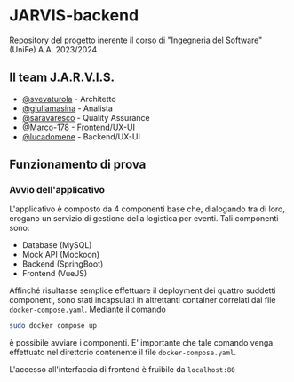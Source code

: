 # JARVIS-backend
Repository del progetto inerente il corso di "Ingegneria del Software" (UniFe) A.A. 2023/2024
## Il team J.A.R.V.I.S.
* [@svevaturola](https://github.com/svevaturola) - Architetto 
* [@giuliamasina](https://github.com/giuliamasina) - Analista 
* [@saravaresco](https://github.com/saravaresco) - Quality Assurance 
* [@Marco-178](https://github.com/Marco-178) - Frontend/UX-UI
* [@lucadomene](https://github.com/lucadomene) - Backend/UX-UI

## Funzionamento di prova
### Avvio dell'applicativo
L'applicativo è composto da 4 componenti base che, dialogando tra di loro, erogano un servizio di gestione della logistica per eventi.
Tali componenti sono:
* Database (MySQL)
* Mock API (Mockoon)
* Backend (SpringBoot)
* Frontend (VueJS)

Affinché risultasse semplice effettuare il deployment dei quattro suddetti componenti, sono stati incapsulati in altrettanti container correlati dal file `docker-compose.yaml`.
Mediante il comando
```sh
sudo docker compose up
```
è possibile avviare i componenti. E' importante che tale comando venga effettuato nel direttorio contenente il file `docker-compose.yaml`.

L'accesso all'interfaccia di frontend è fruibile da `localhost:80`
